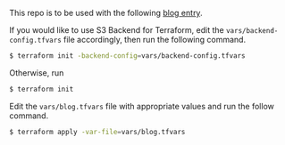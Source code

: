 This repo is to be used with the following [blog entry](http://blog.hawktail.io/2019/05/04/How-I-Made-This-Blog/).

If you would like to use S3 Backend for Terraform, edit the `vars/backend-config.tfvars` file accordingly, then run the following command.  

```bash
$ terraform init -backend-config=vars/backend-config.tfvars
```

Otherwise, run
```bash
$ terraform init
```

Edit the `vars/blog.tfvars` file with appropriate values and run the follow command.

```bash
$ terraform apply -var-file=vars/blog.tfvars
```